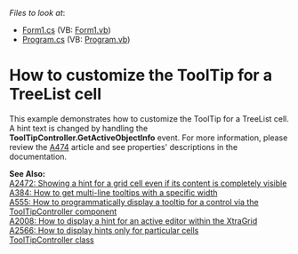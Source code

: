 <!-- default file list -->
*Files to look at*:

* [Form1.cs](./CS/Form1.cs) (VB: [Form1.vb](./VB/Form1.vb))
* [Program.cs](./CS/Program.cs) (VB: [Program.vb](./VB/Program.vb))
<!-- default file list end -->
# How to customize the ToolTip for a TreeList cell


<p>This example demonstrates how to customize the ToolTip for a TreeList cell. A hint text is changed by handling the <strong>ToolTipController.GetActiveObjectInfo</strong> event. For more information, please review the <a href="https://www.devexpress.com/Support/Center/p/A474">A474</a> article and see properties' descriptions in the documentation.</p>
<p><strong>See Also:</strong><br /><a href="https://www.devexpress.com/Support/Center/p/A2472">A2472: Showing a hint for a grid cell even if its content is completely visible</a> <br /><a href="https://www.devexpress.com/Support/Center/p/A384">A384: How to get multi-line tooltips with a specific width</a> <br /><a href="https://www.devexpress.com/Support/Center/p/A555">A555: How to programmatically display a tooltip for a control via the ToolTipController component</a> <br /><a href="https://www.devexpress.com/Support/Center/p/A2008">A2008: How to display a hint for an active editor within the XtraGrid</a> <br /><a href="https://www.devexpress.com/Support/Center/p/A2566">A2566: How to display hints only for particular cells</a> <br /> <a href="http://documentation.devexpress.com/#WindowsForms/clsDevExpressUtilsToolTipControllertopic"><u>ToolTipController class</u></a></p>

<br/>



